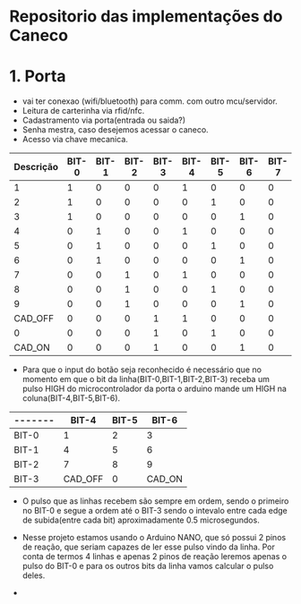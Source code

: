 # Repositorio das implementações do Caneco


# 1. Porta
- vai ter conexao (wifi/bluetooth) para comm. com outro mcu/servidor.
- Leitura de carterinha via rfid/nfc.
- Cadastramento via porta(entrada ou saida?)
- Senha mestra, caso desejemos acessar o caneco. 
- Acesso via chave mecanica. 


| Descrição | BIT-0 | BIT-1 | BIT-2 | BIT-3 | BIT-4 | BIT-5 | BIT-6 | BIT-7 |
|-----------|-------|-------|-------|-------|-------|-------|-------|-------|
| 1         | 1     | 0     | 0     | 0     | 1     | 0     | 0     | 0     |
| 2         | 1     | 0     | 0     | 0     | 0     | 1     | 0     | 0     |
| 3         | 1     | 0     | 0     | 0     | 0     | 0     | 1     | 0     |
| 4         | 0     | 1     | 0     | 0     | 1     | 0     | 0     | 0     |
| 5         | 0     | 1     | 0     | 0     | 0     | 1     | 0     | 0     |
| 6         | 0     | 1     | 0     | 0     | 0     | 0     | 1     | 0     |
| 7         | 0     | 0     | 1     | 0     | 1     | 0     | 0     | 0     |
| 8         | 0     | 0     | 1     | 0     | 0     | 1     | 0     | 0     |
| 9         | 0     | 0     | 1     | 0     | 0     | 0     | 1     | 0     |
| CAD_OFF   | 0     | 0     | 0     | 1     | 1     | 0     | 0     | 0     |
| 0         | 0     | 0     | 0     | 1     | 0     | 1     | 0     | 0     |
| CAD_ON    | 0     | 0     | 0     | 1     | 0     | 0     | 1     | 0     |

- Para que o input do botão seja reconhecido é necessário que no momento em que o bit da linha(BIT-0,BIT-1,BIT-2,BIT-3) receba um pulso HIGH do microcontrolador da porta o arduino mande um HIGH na coluna(BIT-4,BIT-5,BIT-6).

|-------| BIT-4 | BIT-5 | BIT-6 |
|-------|-------|-------|-------|
| BIT-0 |   1   |   2   |   3   |
| BIT-1 |   4   |   5   |   6   |
| BIT-2 |   7   |   8   |   9   |
| BIT-3 |CAD_OFF|   0   |CAD_ON |


- O pulso que as linhas recebem são sempre em ordem, sendo o primeiro no BIT-0 e segue a ordem até o BIT-3 sendo o intevalo entre cada edge de subida(entre cada bit) aproximadamente 0.5 microsegundos.

- Nesse projeto estamos usando o Arduino NANO, que só possui 2 pinos de reação, que seriam capazes de ler esse pulso vindo da linha. Por conta de termos 4 linhas e apenas 2 pinos de reação leremos apenas o pulso do BIT-0 e para os outros bits da linha vamos calcular o pulso deles.

- 